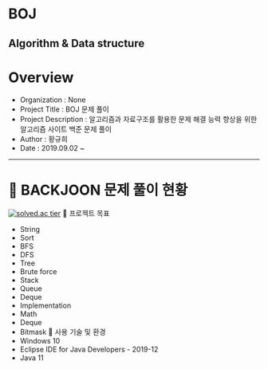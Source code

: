 # BOJ
Algorithm & Data structure
-----------------------------
# Overview
* Organization : None
* Project Title : BOJ 문제 풀이
* Project Description : 알고리즘과 자료구조를 활용한 문제 해결 능력 향상을 위한 알고리즘 사이트 백준 문제 풀이 
* Author : 황규희  
* Date : 2019.09.02 ~
-----------------------------
# 📌 BACKJOON 문제 풀이 현황
[![solved.ac tier](http://mazassumnida.wtf/api/generate_badge?boj=wkqk66)](https://solved.ac/wkqk66)
📌 프로젝트 목표
* String
* Sort
* BFS
* DFS
* Tree
* Brute force
* Stack
* Queue
* Deque
* Implementation
* Math
* Deque
* Bitmask
📌 사용 기술 및 환경
* Windows 10
* Eclipse IDE for Java Developers - 2019-12
* Java 11

